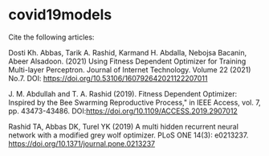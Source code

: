 # covid19models
Cite the following articles:

Dosti Kh. Abbas, Tarik A. Rashid, Karmand H. Abdalla, Nebojsa Bacanin, Abeer Alsadoon. (2021) Using Fitness Dependent Optimizer for Training Multi-layer Perceptron. Journal of Internet Technology. Volume 22 (2021) No.7. DOI: https://doi.org/10.53106/160792642021122207011

J. M. Abdullah and T. A. Rashid (2019). Fitness Dependent Optimizer: Inspired by the Bee Swarming Reproductive Process," in IEEE Access, vol. 7, pp. 43473-43486. DOI:https://doi.org/10.1109/ACCESS.2019.2907012

Rashid TA, Abbas DK, Turel YK (2019) A multi hidden recurrent neural network with a modified grey wolf optimizer. PLoS ONE 14(3): e0213237. https://doi.org/10.1371/journal.pone.0213237

